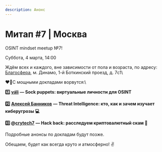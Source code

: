 ```yaml
---
description: Анонс
---
```


# Митап #7 | Москва

OSINT mindset meetup №7!

Суббота, 4 марта, 14:00

Ждём всех и каждого, вне зависимости от пола и возраста, по адресу: [Благосфера](https://blagosfera.ru/kontakty/), м. Динамо, 1-й Боткинский проезд, д. 7c1\\

❤️‍🔥С мощными докладами ворвутся:\\

**1️⃣** [**váli**](https://t.me/alarm\_vali) **— Sock puppets: виртуальные личности для OSINT**

**2️⃣** [**Алексей Банников**](https://t.me/SOCool) **— Threat Intelligence: кто, как и зачем изучает киберугрозы 💻**

**3️⃣ @**[**crytech7**](https://t.me/nwnotes) **— Hack back: расследуем криптовалютный скам 💎**

Подробные анонсы по докладам будут позже.

Обещаем, будет как всегда круто и атмосферно! ✌️
